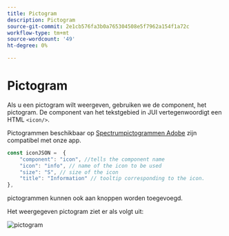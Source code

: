 ```yaml
---
title: Pictogram
description: Pictogram
source-git-commit: 2e1cb576fa3b0a765304508e5f7962a154f1a72c
workflow-type: tm+mt
source-wordcount: '49'
ht-degree: 0%

---
```


# Pictogram

Als u een pictogram wilt weergeven, gebruiken we de component, het pictogram.
De component van het tekstgebied in JUI vertegenwoordigt een HTML `<icon/>`.

Pictogrammen beschikbaar op [Spectrumpictogrammen Adobe](https://spectrum.adobe.com/page/icons/) zijn compatibel met onze app.

```js title="icon.js"
const iconJSON =  {
    "component": "icon", //tells the component name
    "icon": "info", // name of the icon to be used
    "size": "S", // size of the icon
    "title": "Information" // tooltip corresponding to the icon.
},
```

pictogrammen kunnen ook aan knoppen worden toegevoegd.

Het weergegeven pictogram ziet er als volgt uit:

![pictogram](./imgs/info_icon.png "Pictogram")
